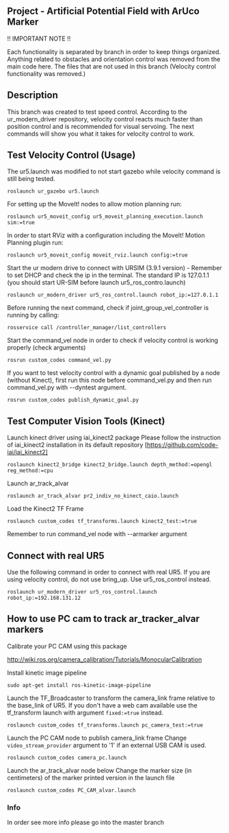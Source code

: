## Project - Artificial Potential Field with ArUco Marker

!! IMPORTANT NOTE !!

Each functionality is separated by branch in order to keep things organized.
Anything related to obstacles and orientation control was removed from the main code here.
The files that are not used in this branch (Velocity control functionality was removed.)

## Description

This branch was created to test speed control. According to the ur_modern_driver repository, velocity control reacts much faster than position control and is recommended for visual servoing. The next commands will show you what it takes for velocity control to work.

## Test Velocity Control (Usage)

The ur5.launch was modified to not start gazebo while velocity command is still being tested.

`roslaunch ur_gazebo ur5.launch`

For setting up the MoveIt! nodes to allow motion planning run:

`roslaunch ur5_moveit_config ur5_moveit_planning_execution.launch sim:=true`

In order to start RViz with a configuration including the MoveIt! Motion Planning plugin run:

`roslaunch ur5_moveit_config moveit_rviz.launch config:=true`

Start the ur modern drive to connect with URSIM (3.9.1 version) - Remember to set DHCP and check the ip in the terminal. The standard IP is 127.0.1.1 (you should start UR-SIM before launch ur5_ros_contro.launch)

`roslaunch ur_modern_driver ur5_ros_control.launch robot_ip:=127.0.1.1`

Before running the next command, check if joint_group_vel_controller is running by calling:

`rosservice call /controller_manager/list_controllers`

Start the command_vel node in order to check if velocity control is working properly (check arguments)

`rosrun custom_codes command_vel.py`

If you want to test velocity control with a dynamic goal published by a node (without Kinect), first run this node before command_vel.py and then run command_vel.py with --dyntest argument.

`rosrun custom_codes publish_dynamic_goal.py`

## Test Computer Vision Tools (Kinect)

Launch kinect driver using iai_kinect2 package
Please follow the instruction of iai_kinect2 installation in its default repository [https://github.com/code-iai/iai_kinect2]

`roslaunch kinect2_bridge kinect2_bridge.launch depth_method:=opengl reg_method:=cpu`

Launch ar_track_alvar

`roslaunch ar_track_alvar pr2_indiv_no_kinect_caio.launch`

Load the Kinect2 TF Frame

`roslaunch custom_codes tf_transforms.launch kinect2_test:=true`

Remember to run command_vel node with --armarker argument

## Connect with real UR5

Use the following command in order to connect with real UR5.
If you are using velocity control, do not use bring_up. Use ur5_ros_control instead.

`roslaunch ur_modern_driver ur5_ros_control.launch robot_ip:=192.168.131.12`

## How to use PC cam to track ar_tracker_alvar markers

Calibrate your PC CAM using this package

http://wiki.ros.org/camera_calibration/Tutorials/MonocularCalibration

Install kinetic image pipeline

`sudo apt-get install ros-kinetic-image-pipeline`

Launch the TF_Broadcaster to transform the camera_link frame relative to the base_link of UR5.
If you don't have a web cam available use the tf_transform launch with argument `fixed:=true` instead.

`roslaunch custom_codes tf_transforms.launch pc_camera_test:=true`

Launch the PC CAM node to publish camera_link frame
Change `video_stream_provider` argument to '1' if an external USB CAM is used.

`roslaunch custom_codes camera_pc.launch`

Launch the ar_track_alvar node below
Change the marker size (in centimeters) of the marker printed version in the launch file

`roslaunch custom_codes PC_CAM_alvar.launch`

### Info

In order see more info please go into the master branch
